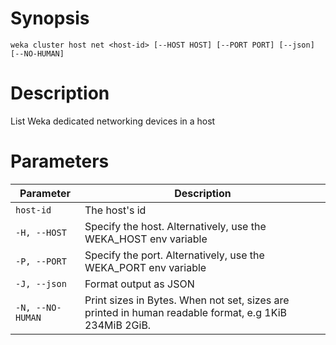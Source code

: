 # Synopsis

```weka cluster host net <host-id> [--HOST HOST] [--PORT PORT] [--json] [--NO-HUMAN]```

# Description

List Weka dedicated networking devices in a host

# Parameters

| Parameter | Description |
| --------- | ----------- |
| `host-id` | The host's id |
| `-H, --HOST` | Specify the host. Alternatively, use the WEKA_HOST env variable |
| `-P, --PORT` | Specify the port. Alternatively, use the WEKA_PORT env variable |
| `-J, --json` | Format output as JSON |
| `-N, --NO-HUMAN` | Print sizes in Bytes. When not set, sizes are printed in human readable format, e.g 1KiB 234MiB 2GiB. |
